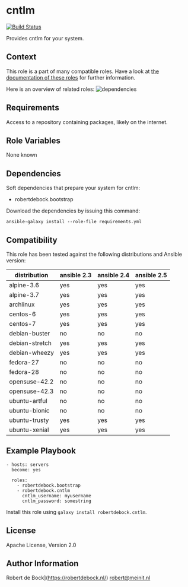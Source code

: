 cntlm
=========

[![Build Status](https://travis-ci.org/robertdebock/ansible-role-cntlm.svg?branch=master)](https://travis-ci.org/robertdebock/ansible-role-cntlm)

Provides cntlm for your system.

Context
-------
This role is a part of many compatible roles. Have a look at [the documentation of these roles](https://robertdebock.nl/) for further information.

Here is an overview of related roles:
![dependencies](https://raw.githubusercontent.com/robertdebock/robertdebock.github.io/artifacts/cntlm.png "Dependency")

Requirements
------------

Access to a repository containing packages, likely on the internet.

Role Variables
--------------

None known

Dependencies
------------

Soft dependencies that prepare your system for cntlm:

- robertdebock.bootstrap

Download the dependencies by issuing this command:
```
ansible-galaxy install --role-file requirements.yml
```

Compatibility
-------------

This role has been tested against the following distributions and Ansible version:

|distribution|ansible 2.3|ansible 2.4|ansible 2.5|
|------------|-----------|-----------|-----------|
|alpine-3.6|yes|yes|yes|
|alpine-3.7|yes|yes|yes|
|archlinux|yes|yes|yes|
|centos-6|yes|yes|yes|
|centos-7|yes|yes|yes|
|debian-buster|no|no|no|
|debian-stretch|yes|yes|yes|
|debian-wheezy|yes|yes|yes|
|fedora-27|no|no|no|
|fedora-28|no|no|no|
|opensuse-42.2|no|no|no|
|opensuse-42.3|no|no|no|
|ubuntu-artful|no|no|no|
|ubuntu-bionic|no|no|no|
|ubuntu-trusty|yes|yes|yes|
|ubuntu-xenial|yes|yes|yes|

Example Playbook
----------------

```
- hosts: servers
  become: yes

  roles:
    - robertdebock.bootstrap
    - robertdebock.cntlm
      cntlm_username: myusername
      cntlm_password: somestring
```

Install this role using `galaxy install robertdebock.cntlm`.

License
-------

Apache License, Version 2.0

Author Information
------------------

Robert de Bock](https://robertdebock.nl/) <robert@meinit.nl>
